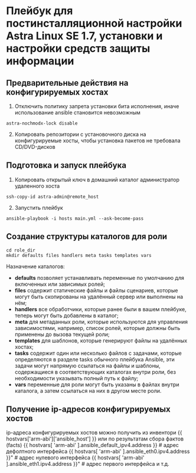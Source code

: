# Плейбук для постинсталляционной настройки Astra Linux SE 1.7, установки и настройки средств защиты информации

## Предварительные действия на конфигурируемых хостах

1) Отключить политику запрета установки бита исполнения, иначе использование ansible становится невозможным
```
astra-nochmodx-lock disable
```
2) Копировать репозитории с установочного диска на конфигурируемые хосты, чтобы установка пакетов не требовала CD/DVD-дисков

## Подготовка и запуск плейбука

1) Копировать открытый ключ в домашний каталог администратор удаленного хоста
```
ssh-copy-id astra-admin@remote_host
```
2) Запустить плейбук
```
ansible-playbook -i hosts main.yml --ask-become-pass
```

## Создание структуры каталогов для роли

```
cd role_dir
mkdir defaults files handlers meta tasks templates vars
```

Назначение каталогов:
- **defaults** позволяет устанавливать переменные по умолчанию для включенных или зависимых ролей;
- **files** содержит статические файлы и файлы сценариев, которые могут быть скопированы на удалённый сервер или выполнены на нём;
- **handlers** все обработчики, которые ранее были в вашем плейбуке, теперь могут быть добавлены в каталог;
- **meta** для метаданных роли, которые используются для управления зависимостями, например, список ролей, которые должны быть применены до вызова текущей роли;
- **templates** для шаблонов, которые генерируют файлы на удалённых хостах;
- **tasks** содержит один или несколько файлов с задачами, которые определяются в разделе tasks обычного плейбука Ansible, эти задачи могут напрямую ссылаться на файлы и шаблоны, содержащиеся в соответствующих каталогах внутри роли, без необходимости указывать полный путь к файлу;
- **vars** переменные для роли могут быть указаны в файлах внутри каталога, а затем ссылаться на них в другом месте роли.

## Получение ip-адресов конфигурируемых хостов
ip-адреса конфигурируемых хостов можно получить из инвентори
{{ hostvars['arm-abi']['ansible_host'] }}
или по результатам сбора фактов (facts)
{{ hostvars[ 'arm-abi' ].ansible_default_ipv4.address }} # адрес дефолтного интерфейса
{{ hostvars[ 'arm-abi' ].ansible_eth0.ipv4.address }}" # адрес нулевого интерфейса
{{ hostvars[ 'arm-abi' ].ansible_eth1.ipv4.address }}" # адрес первого интерфейса и т.д.

